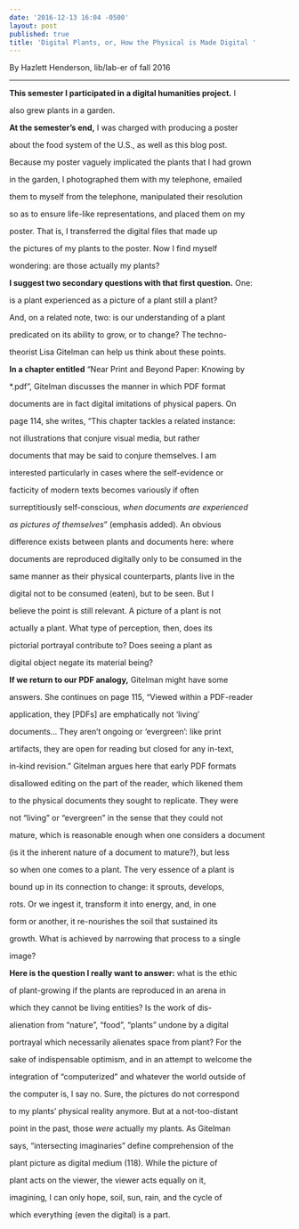 ```yaml
---
date: '2016-12-13 16:04 -0500'
layout: post
published: true
title: 'Digital Plants, or, How the Physical is Made Digital '
---
```


By Hazlett Henderson,
lib/lab-er of fall 2016

-----------------------------

**This semester I participated in a digital humanities project.** I

also grew plants in a garden.  

**At the semester’s end,** I was charged with producing a poster

about the food system of the U.S., as well as this blog post.

Because my poster vaguely implicated the plants that I had grown

in the garden, I photographed them with my telephone, emailed

them to myself from the telephone, manipulated their resolution

so as to ensure life-like representations, and placed them on my

poster. That is, I transferred the digital files that made up

the pictures of my plants to the poster. Now I find myself

wondering: are those actually my plants? 

**I suggest two secondary questions with that first question.** One:

is a plant experienced as a picture of a plant still a plant?

And, on a related note, two: is our understanding of a plant

predicated on its ability to grow, or to change? The techno-

theorist Lisa Gitelman can help us think about these points.  

**In a chapter entitled** “Near Print and Beyond Paper: Knowing by

*.pdf”, Gitelman discusses the manner in which PDF format

documents are in fact digital imitations of physical papers. On

page 114, she writes, “This chapter tackles a related instance:

not illustrations that conjure visual media, but rather

documents that may be said to conjure themselves. I am

interested particularly in cases where the self-evidence or

facticity of modern texts becomes variously if often

surreptitiously self-conscious, _when documents are experienced_

_as pictures of themselves_” (emphasis added). An obvious

difference exists between plants and documents here: where

documents are reproduced digitally only to be consumed in the

same manner as their physical counterparts, plants live in the

digital not to be consumed (eaten), but to be seen. But I

believe the point is still relevant. A picture of a plant is not

actually a plant. What type of perception, then, does its

pictorial portrayal contribute to? Does seeing a plant as

digital object negate its material being?  

**If we return to our PDF analogy,** Gitelman might have some

answers. She continues on page 115, “Viewed within a PDF-reader

application, they [PDFs] are emphatically not ‘living’

documents... They aren’t ongoing or ‘evergreen’: like print

artifacts, they are open for reading but closed for any in-text,

in-kind revision.” Gitelman argues here that early PDF formats

disallowed editing on the part of the reader, which likened them

to the physical documents they sought to replicate. They were

not “living” or “evergreen” in the sense that they could not

mature, which is reasonable enough when one considers a document

(is it the inherent nature of a document to mature?), but less

so when one comes to a plant. The very essence of a plant is

bound up in its connection to change: it sprouts, develops,

rots. Or we ingest it, transform it into energy, and, in one

form or another, it re-nourishes the soil that sustained its

growth. What is achieved by narrowing that process to a single

image?  

**Here is the question I really want to answer:** what is the ethic

of plant-growing if the plants are reproduced in an arena in

which they cannot be living entities? Is the work of dis-

alienation from “nature”, “food”, “plants” undone by a digital

portrayal which necessarily alienates space from plant? For the

sake of indispensable optimism, and in an attempt to welcome the

integration of “computerized” and whatever the world outside of

the computer is, I say no. Sure, the pictures do not correspond

to my plants’ physical reality anymore. But at a not-too-distant

point in the past, those _were_ actually my plants. As Gitelman

says, “intersecting imaginaries” define comprehension of the

plant picture as digital medium (118). While the picture of

plant acts on the viewer, the viewer acts equally on it,

imagining, I can only hope, soil, sun, rain, and the cycle of

which everything (even the digital) is a part.

